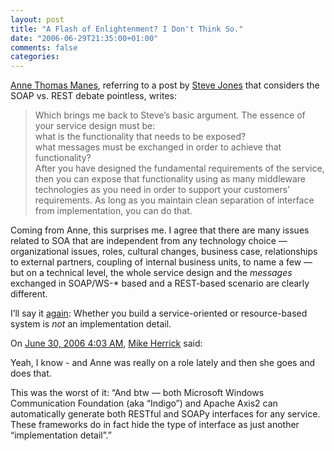 ```yaml
---
layout: post
title: "A Flash of Enlightenment? I Don't Think So."
date: "2006-06-29T21:35:00+01:00"
comments: false
categories: 
---
```


<p><a href="http://atmanes.blogspot.com/2006/06/flash-of-enlightenment-in-soap-vs-rest.html">Anne Thomas Manes</a>, referring to a post by <a href="http://service-architecture.blogspot.com/2006/05/soap-v-rest-more-pointless-than-vi-v.html">Steve Jones</a> that considers the SOAP vs. REST debate pointless, writes:</p>

<blockquote>
<p>Which brings me back to Steve&#8217;s basic argument. The essence of your service design must be:<br />what is the functionality that needs to be exposed?<br />what messages must be exchanged in order to achieve that functionality?<br />After you have designed the fundamental requirements of the service, then you can expose that functionality using as many middleware technologies as you need in order to support your customers&#8217; requirements. As long as you maintain clean separation of interface from implementation, you can do that.</p>
</blockquote>

<p>Coming from Anne, this surprises me. I agree that there are many issues related to SOA that are independent from any technology choice &#8212; organizational issues, roles, cultural changes, business case, relationships to external partners, coupling of internal business units, to name a few &#8212; but on a technical level, the whole service design and the <em>messages</em> exchanged in SOAP/WS-* based and a REST-based scenario are clearly different.</p>

<p>I&#8217;ll say it <a href="/blog/st/2006/03/31/soapox.html">again</a>: Whether you build a service-oriented or resource-based system is <em>not</em> an implementation detail.</p>

<section class="comments">

<div class="comment" id="comment-932">
On <a href="#comment-932" title="Permalink to this comment">June 30, 2006  4:03 AM</a>, <a href="http://www.fuzzypanic.blogspot.com/" title="http://www.fuzzypanic.blogspot.com/" rel="nofollow">Mike Herrick</a>
said:
<p>Yeah, I know - and Anne was really on a role lately and then she goes and does that.</p>

<p>This was the worst of it:
&#8220;And btw &#8212; both Microsoft Windows Communication Foundation (aka &#8220;Indigo&#8221;) and Apache Axis2 can automatically generate both RESTful and SOAPy interfaces for any service. These frameworks do in fact hide the type of interface as just another &#8220;implementation detail&#8221;.&#8221;</p>


</section>

